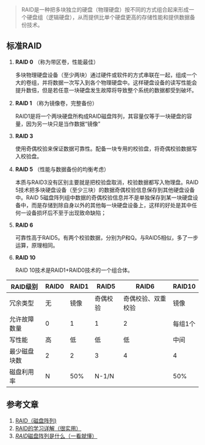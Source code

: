 > RAID是一种把多块独立的硬盘（物理硬盘）按不同的方式组合起来形成一个硬盘组（逻辑硬盘），从而提供比单个硬盘更高的存储性能和提供数据备份技术。

## 标准RAID

1. **RAID 0** （称为带区卷，性能最佳）

   多块物理硬盘设备（至少两块）通过硬件或软件的方式串联在一起，组成一个大的卷组，并将数据一次写入到各个物理硬盘中。这样硬盘设备的读写性能会提升数倍，但是若任意一块硬盘发生故障将导致整个系统的数据都受到破坏。

2. **RAID 1** （称为镜像卷，完整备份）

   RAID1是将一个两块硬盘所构成RAID磁盘阵列，其容量仅等于一块硬盘的容量，因为另一块只是当作数据“镜像”

3. **RAID 3**

   使用奇偶校验来保证数据可靠性。配备一块专用的校验盘，将奇偶校验数据写入校验盘。

4. **RAID 5** （性能与数据备份的均衡考虑）

   本质与RAID3没有区别主要就是把校验盘取消，校验数据都写入物理盘。RAID 5技术把多块硬盘设备（至少三块）的数据奇偶校验信息保存到其他硬盘设备中。RAID 5磁盘阵列组中数据的奇偶校验信息并不是单独保存到某一块硬盘设备中，而是存储到除自身以外的其他每一块硬盘设备上，这样的好处是其中任何一设备损坏后不至于出现致命缺陷；

5. **RAID 6**

   可靠性高于RAID5。有两个校验数据，分别为P和Q。与RAID5相似，多了一步运算，原理相同。

6. **RAID 10**

   RAID 10技术是RAID1+RAID0技术的一个组合体。

| RAID级别     | RAID0 | RAID1 | RAID5    | RAID6              | RAID10  |
| ------------ | ----- | ----- | -------- | ------------------ | ------- |
| 冗余类型     | 无    | 镜像  | 奇偶校验 | 奇偶校验、双重校验 | 镜像    |
| 允许故障数量 | 0     | 1     | 1        | 2                  | 每组1个 |
| 写性能       | 高    | 低    | 低       | 低                 | 中间    |
| 最少磁盘块数 | 2     | 2     | 3        | 4                  | 4       |
| 磁盘利用率   | N     | 50%   | N-1/N    |                    | 50%     |

## 参考文章

1. [RAID（磁盘阵列)](https://blog.csdn.net/chy3232/article/details/124907683)
2. [RAID的学习详解（很实用）](https://blog.csdn.net/rufanchentanzho/article/details/126103379)
3. [*RAID*磁盘阵列是什么（一看就懂）](https://zhuanlan.zhihu.com/p/51170719)